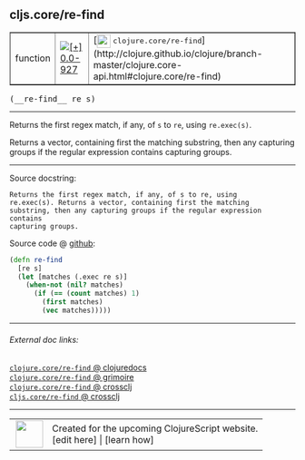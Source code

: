 ## cljs.core/re-find



 <table border="1">
<tr>
<td>function</td>
<td><a href="https://github.com/cljsinfo/cljs-api-docs/tree/0.0-927"><img valign="middle" alt="[+] 0.0-927" title="Added in 0.0-927" src="https://img.shields.io/badge/+-0.0--927-lightgrey.svg"></a> </td>
<td>
[<img height="24px" valign="middle" src="http://i.imgur.com/1GjPKvB.png"> <samp>clojure.core/re-find</samp>](http://clojure.github.io/clojure/branch-master/clojure.core-api.html#clojure.core/re-find)
</td>
</tr>
</table>


 <samp>
(__re-find__ re s)<br>
</samp>

---

Returns the first regex match, if any, of `s` to `re`, using `re.exec(s)`.

Returns a vector, containing first the matching substring, then any capturing
groups if the regular expression contains capturing groups.



---




Source docstring:

```
Returns the first regex match, if any, of s to re, using
re.exec(s). Returns a vector, containing first the matching
substring, then any capturing groups if the regular expression contains
capturing groups.
```


Source code @ [github](https://github.com/clojure/clojurescript/blob/r1513/src/cljs/cljs/core.cljs#L6129-L6139):

```clj
(defn re-find
  [re s]
  (let [matches (.exec re s)]
    (when-not (nil? matches)
      (if (== (count matches) 1)
        (first matches)
        (vec matches)))))
```

<!--
Repo - tag - source tree - lines:

 <pre>
clojurescript @ r1513
└── src
    └── cljs
        └── cljs
            └── <ins>[core.cljs:6129-6139](https://github.com/clojure/clojurescript/blob/r1513/src/cljs/cljs/core.cljs#L6129-L6139)</ins>
</pre>

-->

---



###### External doc links:

[`clojure.core/re-find` @ clojuredocs](http://clojuredocs.org/clojure.core/re-find)<br>
[`clojure.core/re-find` @ grimoire](http://conj.io/store/v1/org.clojure/clojure/1.7.0-beta3/clj/clojure.core/re-find/)<br>
[`clojure.core/re-find` @ crossclj](http://crossclj.info/fun/clojure.core/re-find.html)<br>
[`cljs.core/re-find` @ crossclj](http://crossclj.info/fun/cljs.core.cljs/re-find.html)<br>

---

 <table>
<tr><td>
<img valign="middle" align="right" width="48px" src="http://i.imgur.com/Hi20huC.png">
</td><td>
Created for the upcoming ClojureScript website.<br>
[edit here] | [learn how]
</td></tr></table>

[edit here]:https://github.com/cljsinfo/cljs-api-docs/blob/master/cljsdoc/cljs.core/re-find.cljsdoc
[learn how]:https://github.com/cljsinfo/cljs-api-docs/wiki/cljsdoc-files

<!--

This information was too distracting to show to readers, but I'll leave it
commented here since it is helpful to:

- pretty-print the data used to generate this document
- and show how to retrieve that data



The API data for this symbol:

```clj
{:description "Returns the first regex match, if any, of `s` to `re`, using `re.exec(s)`.\n\nReturns a vector, containing first the matching substring, then any capturing\ngroups if the regular expression contains capturing groups.",
 :ns "cljs.core",
 :name "re-find",
 :signature ["[re s]"],
 :history [["+" "0.0-927"]],
 :type "function",
 :full-name-encode "cljs.core/re-find",
 :source {:code "(defn re-find\n  [re s]\n  (let [matches (.exec re s)]\n    (when-not (nil? matches)\n      (if (== (count matches) 1)\n        (first matches)\n        (vec matches)))))",
          :title "Source code",
          :repo "clojurescript",
          :tag "r1513",
          :filename "src/cljs/cljs/core.cljs",
          :lines [6129 6139]},
 :full-name "cljs.core/re-find",
 :clj-symbol "clojure.core/re-find",
 :docstring "Returns the first regex match, if any, of s to re, using\nre.exec(s). Returns a vector, containing first the matching\nsubstring, then any capturing groups if the regular expression contains\ncapturing groups."}

```

Retrieve the API data for this symbol:

```clj
;; from Clojure REPL
(require '[clojure.edn :as edn])
(-> (slurp "https://raw.githubusercontent.com/cljsinfo/cljs-api-docs/catalog/cljs-api.edn")
    (edn/read-string)
    (get-in [:symbols "cljs.core/re-find"]))
```

-->
